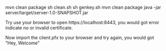 mvn clean package
sh clean.sh
sh genkey.sh
mvn clean package
java -jar server/target/server-1.0-SNAPSHOT.jar

Try use your browser to open https://localhost:8443,
you would got error indicate no or invalid certificate.

Now import the client.pfx to your browser and try again, you would got "Hey, Welcome"